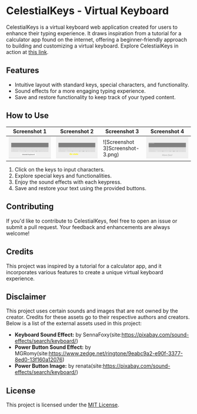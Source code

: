 # CelestialKeys - Virtual Keyboard

CelestialKeys is a virtual keyboard web application created for users to enhance their typing experience. It draws inspiration from a tutorial for a calculator app found on the internet, offering a beginner-friendly approach to building and customizing a virtual keyboard.
Explore CelestialKeys in action at [this link](https://celestialkeyboard.netlify.app/).

## Features

- Intuitive layout with standard keys, special characters, and functionality.
- Sound effects for a more engaging typing experience.
- Save and restore functionality to keep track of your typed content.

## How to Use
| Screenshot 1 | Screenshot 2 | Screenshot 3 | Screenshot 4 |
| ------------- | ------------- | ------------- | ------------- |
| ![Screenshot 1](Screenshot-1.png) | ![Screenshot 2](Screenshot-2.png) | ![Screenshot 3]Screenshot-3.png) | ![Screenshot 4](Screenshot-4.png) |

1. Click on the keys to input characters.
2. Explore special keys and functionalities.
3. Enjoy the sound effects with each keypress.
4. Save and restore your text using the provided buttons.

## Contributing

If you'd like to contribute to CelestialKeys, feel free to open an issue or submit a pull request. Your feedback and enhancements are always welcome!

## Credits

This project was inspired by a tutorial for a calculator app, and it incorporates various features to create a unique virtual keyboard experience.

## Disclaimer

This project uses certain sounds and images that are not owned by the creator. Credits for these assets go to their respective authors and creators. Below is a list of the external assets used in this project:

- **Keyboard Sound Effect:** by SennaFoxy(site:https://pixabay.com/sound-effects/search/keyboard/)
- **Power Button Sound Effect:** by MGRomy(site:https://www.zedge.net/ringtone/9eabc9a2-e90f-3377-8ed0-13f160a12076)
- **Power Button Image:** by renata(site:https://pixabay.com/sound-effects/search/keyboard/)
## License

This project is licensed under the [MIT License](LICENSE).
